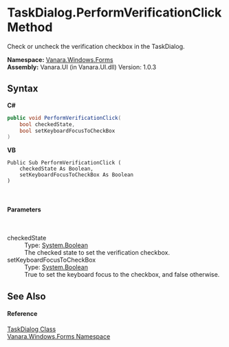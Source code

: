# TaskDialog.PerformVerificationClick Method 
 

Check or uncheck the verification checkbox in the TaskDialog.

**Namespace:**&nbsp;<a href="c580cf52-4028-70db-28d0-f9b1abc03861">Vanara.Windows.Forms</a><br />**Assembly:**&nbsp;Vanara.UI (in Vanara.UI.dll) Version: 1.0.3

## Syntax

**C#**<br />
``` C#
public void PerformVerificationClick(
	bool checkedState,
	bool setKeyboardFocusToCheckBox
)
```

**VB**<br />
``` VB
Public Sub PerformVerificationClick ( 
	checkedState As Boolean,
	setKeyboardFocusToCheckBox As Boolean
)
```

<br />

#### Parameters
&nbsp;<dl><dt>checkedState</dt><dd>Type: <a href="http://msdn2.microsoft.com/en-us/library/a28wyd50" target="_blank">System.Boolean</a><br />The checked state to set the verification checkbox.</dd><dt>setKeyboardFocusToCheckBox</dt><dd>Type: <a href="http://msdn2.microsoft.com/en-us/library/a28wyd50" target="_blank">System.Boolean</a><br />True to set the keyboard focus to the checkbox, and false otherwise.</dd></dl>

## See Also


#### Reference
<a href="0e4976bb-9701-b107-c589-9d00dabbbae0">TaskDialog Class</a><br /><a href="c580cf52-4028-70db-28d0-f9b1abc03861">Vanara.Windows.Forms Namespace</a><br />